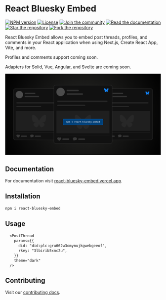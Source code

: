 # React Bluesky Embed

<a href="https://www.npmjs.com/package/react-bluesky-embed"><img alt="NPM version" src="https://img.shields.io/npm/v/react-bluesky-embed.svg?style=for-the-badge&labelColor=000000"></a>
<a href="https://github.com/hichemfantar/react-bluesky-embed/blob/main/license.md"><img alt="License" src="https://img.shields.io/npm/l/next.svg?style=for-the-badge&labelColor=000000"></a>
<a href="https://bsky.app/profile/opensauced.bsky.social"><img alt="Join the community" src="https://img.shields.io/badge/Join%20the%20community-blueviolet.svg?style=for-the-badge&logo=Bluesky&labelColor=000000&logoWidth=20"></a>
<a href="https://react-bluesky-embed.vercel.app/"><img alt="Read the documentation" src="https://img.shields.io/badge/Documentation-blue.svg?style=for-the-badge&logo=React&labelColor=000000&logoWidth=20"></a>
<a href="https://github.com/hichemfantar/react-bluesky-embed"><img alt="Star the repository" src="https://img.shields.io/badge/Star%20the%20repository-gold.svg?style=for-the-badge&logo=github&labelColor=000000&logoWidth=20"></a>
<a href="https://github.com/hichemfantar/react-bluesky-embed/fork"><img alt="Fork the repository" src="https://img.shields.io/badge/Fork%20the%20repository-fb923c.svg?style=for-the-badge&logo=forgejo&labelColor=000000&logoWidth=20"></a>

React Bluesky Embed allows you to embed post threads, profiles, and comments in your React application when using Next.js, Create React App, Vite, and more.

Profiles and comments support coming soon.

Adapters for Solid, Vue, Angular, and Svelte are coming soon.

![Banner](/apps/site/public/opengraph-image.png)

## Documentation

For documentation visit [react-bluesky-embed.vercel.app](https://react-bluesky-embed.vercel.app).

## Installation

```sh
npm i react-bluesky-embed
```

## Usage

```tsx
  <PostThread
    params={{
      did: "did:plc:gru662w3omynujkgwebgeeof",
      rkey: "3lbirib5xnc2u",
    }}
    theme="dark"
  />
```

## Contributing

Visit our [contributing docs](https://react-bluesky-embed.vercel.app/contributing).
